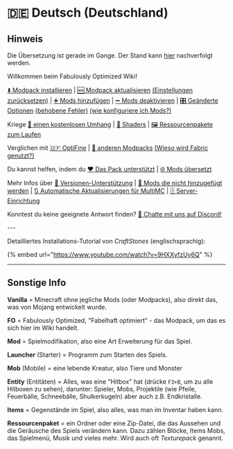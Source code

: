 # 🇩🇪 Deutsch (Deutschland)

## Hinweis
Die Übersetzung ist gerade im Gange. Der Stand kann [hier](SUMMARY.md) nachverfolgt werden.

Willkommen beim Fabulously Optimized Wiki!

[⬇️ Modpack installieren](de-de/einrichtung.md) | [🆕 Modpack aktualisieren](de-de/update-anleitung.md) [(Einstellungen zurücksetzen)](de-de/update-anleitung.md#einstellungen-zurücksetzen) | [➕ Mods hinzufügen](de-de/mods-hinzufuegen.md) | [➖ Mods deaktivieren](de-de/mods-deaktivieren.md) | [🎛️ Geänderte Optionen](de-de/geaenderte-optionen.md) [(behobene Fehler)](de-de/geaenderte-optionen.md#behobene-fehler) [(wie konfiguriere ich Mods?)](de-de/geaenderte-optionen.md#mods-konfigurieren)

Kriege [🦸 einen kostenlosen Umhang](de-de/kostenloser-umhang.md) | [🌅 Shaders](de-de/shader-installieren.md) | [🖼️ Ressourcenpakete zum Laufen](de-de/ressourcenpaket-probleme.md)

Verglichen mit [🇴​🇫 OptiFine](de-de/verzichte-auf-optifine.md) | [🔣 anderen Modpacks](de-de/prinzipien.md) [(Wieso wird Fabric genutzt?)](de-de/prinzipien.md#wieso-fabric)

Du kannst helfen, indem du [❤️ Das Pack unterstützt](https://github.com/Fabulously-Optimized/fabulously-optimized/blob/main/CONTRIBUTING.md) | [🌐 Mods übersetzt](de-de/uebersetzen.md)

Mehr Infos über [🔢 Versionen-Unterstützung](de-de/unterstuetzte-versionen.md) | [🙅 Mods die nicht hinzugefügt werden](https://github.com/Fabulously-Optimized/fabulously-optimized/issues?q=is%3Aissue+label%3Arejected+is%3Aclosed+label%3Amod) | [🔃 Automatische Aktualisierungen für MultiMC](de-de/multimc-auto-updates.md) | [🗄️ Server-Einrichtung](de-de/server-einrichtung.md)

Konntest du keine geeignete Antwort finden? [💬 Chatte mit uns auf Discord!](https://discord.gg/yxaXtaQqdB)

\---

Detailliertes Installations-Tutorial von *CraftStones* (englischsprachig):

{% embed url="https://www.youtube.com/watch?v=9HXXyfzUy6Q" %}

***
## Sonstige Info
**Vanilla** = Minecraft ohne jegliche Mods (oder Modpacks), also direkt das, was von Mojang entwickelt wurde.

**FO** = Fabulously Optimized, "Fabelhaft optimiert" - das Modpack, um das es sich hier im Wiki handelt.

**Mod** = Spielmodifikation, also eine Art Erweiterung für das Spiel.

**Launcher** (Starter) = Programm zum Starten des Spiels.

**Mob** (Mobile) = eine lebende Kreatur, also Tiere und Monster

**Entity** (Entitäten) = Alles, was eine "Hitbox" hat (drücke `F3+B`, um zu alle Hitboxen zu sehen), darunter: Spieler, Mobs, Projektile (wie Pfeile, Feuerbälle, Schneebälle, Shulkerkugeln) aber auch z.B. Endkristalle.

**Items** = Gegenstände im Spiel, also alles, was man im Inventar haben kann.

**Ressourcenpaket** = ein Ordner oder eine Zip-Datei, die das Aussehen und die Geräusche des Spiels verändern kann. Dazu zählen Blöcke, Items Mobs, das Spielmenü, Musik und vieles mehr. Wird auch oft *Texturepack* genannt.